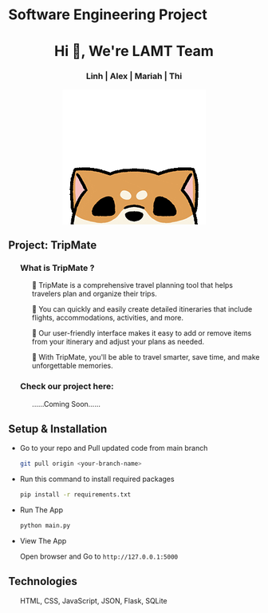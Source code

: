 # Software Engineering Project
<h1 align="center">Hi 👋, We're LAMT Team</h1>

<h3 align="center">Linh | Alex | Mariah | Thi</h3>

<p align="center"><img align="center" src="images/hi.gif"></p>
<h2 align="left">Project: TripMate</h2>
  <ul>
    <h3>What is TripMate ?</h3>
      <ul>
        <div>
	   <p> 🌱 TripMate is a comprehensive travel planning tool that helps travelers plan and organize their trips.</p>
	   <p> 🌱 You can quickly and easily create detailed itineraries that include flights, accommodations, activities, and more. 
	   <p> 🌱 Our user-friendly interface makes it easy to add or remove items from your itinerary and adjust your plans as needed. </p>
	   <p> 🌱 With TripMate, you'll be able to travel smarter, save time, and make unforgettable memories. </p>
        </div>
      </ul>
    <h3>Check our project here:</h3>
      <ul><p>......Coming Soon......</p></ul>
  </ul>
<h2 align="left">Setup & Installation</h2>
<ul>
  <li>Go to your repo and Pull updated code from main branch</li>  

```bash
git pull origin <your-branch-name>
```
  <li>Run this command to install required packages</li>

```bash
pip install -r requirements.txt
```
  <li>Run The App</li>

```bash
python main.py
```
  <li>View The App</li>
	<p></p>
	
 Open browser and Go to `http://127.0.0.1:5000` 	
</ul>
<h2 align="left">Technologies</h2>
  <ul>
    <div>
      <p>HTML, CSS, JavaScript, JSON, Flask, SQLite
    </div>
    
   
